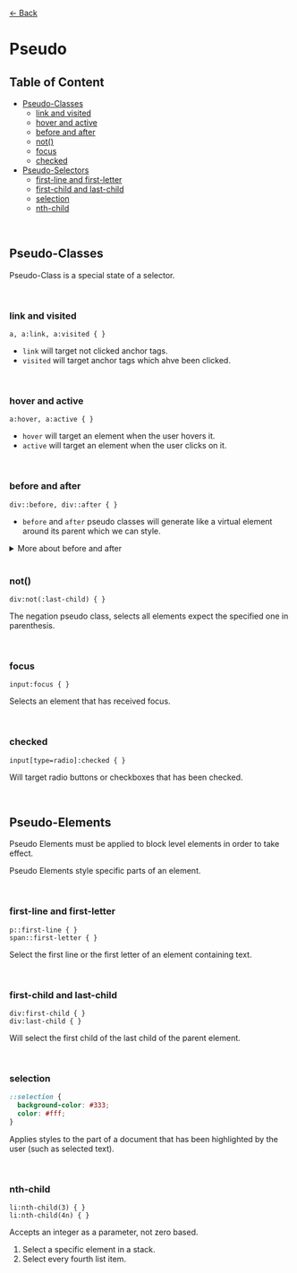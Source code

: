 [&larr; Back](./selectors.md)

# Pseudo

## Table of Content

- [Pseudo-Classes](#pseudo-classes)
  - [link and visited](#link-and-visited)
  - [hover and active](#hover-and-active)
  - [before and after](#before-and-after)
  - [not()](#not)
  - [focus](#focus)
  - [checked](#checked)
- [Pseudo-Selectors](#pseudo-elements)
  - [first-line and first-letter](#first-line-and-first-letter)
  - [first-child and last-child](#first-child-and-last-child)
  - [selection](#selection)
  - [nth-child](#nth-child)

<br>

## Pseudo-Classes

Pseudo-Class is a special state of a selector.

<br>

### link and visited

```
a, a:link, a:visited { }
```

- `link` will target not clicked anchor tags.
- `visited` will target anchor tags which ahve been clicked.

<br>

### hover and active

```
a:hover, a:active { }
```

- `hover` will target an element when the user hovers it.
- `active` will target an element when the user clicks on it.

<br>

### before and after

```
div::before, div::after { }
```

- `before` and `after` pseudo classes will generate like a virtual element around its parent which we can style.

<!-- <details open> -->
<details>
<summary>More about before and after</summary>
<br>
Pseudo-classes are treated like child of the original element.

<br>

For before or after to appear on the page, we need to define the content property, we can set it to empty string `""`, otherwise it will not appear.

```
a::before { content: ""; }
```

<br>

Target after or before when hover the original element:

```
a:hover::after { }
```

</details>

<br>

### not()

```
div:not(:last-child) { }
```

The negation pseudo class, selects all elements expect the specified one in parenthesis.

<br>

### focus

```
input:focus { }
```

Selects an element that has received focus.

<br>

### checked

```
input[type=radio]:checked { }
```

Will target radio buttons or checkboxes that has been checked.

<br>

## Pseudo-Elements

Pseudo Elements must be applied to block level elements in order to take effect.

Pseudo Elements style specific parts of an element.

<br>

### first-line and first-letter

```
p::first-line { }
span::first-letter { }
```

Select the first line or the first letter of an element containing text.

<br>

### first-child and last-child

```
div:first-child { }
div:last-child { }
```

Will select the first child of the last child of the parent element.

<br>

### selection

```css
::selection {
  background-color: #333;
  color: #fff;
}
```

Applies styles to the part of a document that has been highlighted by the user (such as selected text).

<br>

### nth-child

```
li:nth-child(3) { }
li:nth-child(4n) { }
```

Accepts an integer as a parameter, not zero based.

1. Select a specific element in a stack.
2. Select every fourth list item.
